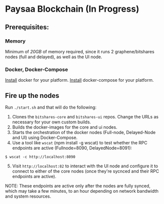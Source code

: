 # Paysaa Blockchain (In Progress)

## Prerequisites:

### Memory
Minimum of *20GB* of memory required, since it runs 2 graphene/bitshares nodes (full and delayed), as well as the UI node.

### Docker, Docker-Compose
[Install](https://docs.docker.com/install/linux/docker-ce/ubuntu/) docker for your platform.
[Install](https://docs.docker.com/compose/install/) docker-compose for your platform.

## Fire up the nodes

Run `./start.sh` and that will do the following:
1. Clones the `bitshares-core` and `bitshares-ui` repos. Change the URLs as necessary for your own custom builds.
2. Builds the docker-images for the core and ui nodes.
3. Starts the orchestration of the docker nodes (Full-node, Delayed-Node and UI) using Docker-Compose.
4. Use a tool like `wscat` (npm install -g wscat) to test whether the RPC endpoints are active (Fullnode=8090, DelayedNode=8091):
```
$ wscat -c http://localhost:8090
```
5. Visit `http://localhost:82` to interact with the UI node and configure it to connect to either of the core nodes (once they're sycnced and their RPC endpoints are active).

NOTE: These endpoints are active only after the nodes are fully synced, which may take a few minutes, to an hour depending on network bandwidth and system resources.
